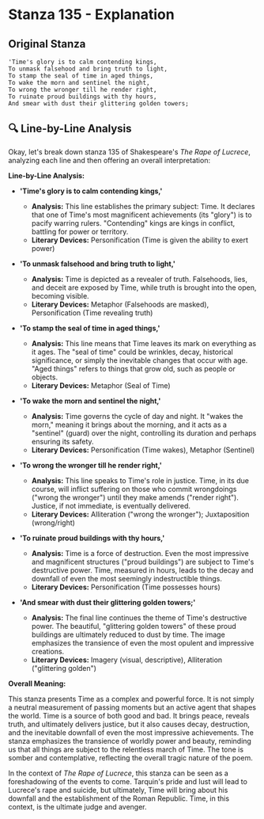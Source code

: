 # Stanza 135 - Explanation

## Original Stanza
```
'Time's glory is to calm contending kings,
To unmask falsehood and bring truth to light,
To stamp the seal of time in aged things,
To wake the morn and sentinel the night,
To wrong the wronger till he render right,
To ruinate proud buildings with thy hours,
And smear with dust their glittering golden towers;
```

## 🔍 Line-by-Line Analysis
Okay, let's break down stanza 135 of Shakespeare's *The Rape of Lucrece*, analyzing each line and then offering an overall interpretation:

**Line-by-Line Analysis:**

*   **'Time's glory is to calm contending kings,'**
    *   **Analysis:** This line establishes the primary subject: Time. It declares that one of Time's most magnificent achievements (its "glory") is to pacify warring rulers. "Contending" kings are kings in conflict, battling for power or territory.
    *   **Literary Devices:** Personification (Time is given the ability to exert power)

*   **'To unmask falsehood and bring truth to light,'**
    *   **Analysis:** Time is depicted as a revealer of truth. Falsehoods, lies, and deceit are exposed by Time, while truth is brought into the open, becoming visible.
    *   **Literary Devices:** Metaphor (Falsehoods are masked), Personification (Time revealing truth)

*   **'To stamp the seal of time in aged things,'**
    *   **Analysis:** This line means that Time leaves its mark on everything as it ages. The "seal of time" could be wrinkles, decay, historical significance, or simply the inevitable changes that occur with age. "Aged things" refers to things that grow old, such as people or objects.
    *   **Literary Devices:** Metaphor (Seal of Time)

*   **'To wake the morn and sentinel the night,'**
    *   **Analysis:** Time governs the cycle of day and night. It "wakes the morn," meaning it brings about the morning, and it acts as a "sentinel" (guard) over the night, controlling its duration and perhaps ensuring its safety.
    *   **Literary Devices:** Personification (Time wakes), Metaphor (Sentinel)

*   **'To wrong the wronger till he render right,'**
    *   **Analysis:** This line speaks to Time's role in justice. Time, in its due course, will inflict suffering on those who commit wrongdoings ("wrong the wronger") until they make amends ("render right"). Justice, if not immediate, is eventually delivered.
    *   **Literary Devices:** Alliteration ("wrong the wronger"); Juxtaposition (wrong/right)

*   **'To ruinate proud buildings with thy hours,'**
    *   **Analysis:** Time is a force of destruction. Even the most impressive and magnificent structures ("proud buildings") are subject to Time's destructive power. Time, measured in hours, leads to the decay and downfall of even the most seemingly indestructible things.
    *   **Literary Devices:** Personification (Time possesses hours)

*   **'And smear with dust their glittering golden towers;'**
    *   **Analysis:** The final line continues the theme of Time's destructive power. The beautiful, "glittering golden towers" of these proud buildings are ultimately reduced to dust by time. The image emphasizes the transience of even the most opulent and impressive creations.
    *   **Literary Devices:** Imagery (visual, descriptive), Alliteration ("glittering golden")

**Overall Meaning:**

This stanza presents Time as a complex and powerful force. It is not simply a neutral measurement of passing moments but an active agent that shapes the world. Time is a source of both good and bad. It brings peace, reveals truth, and ultimately delivers justice, but it also causes decay, destruction, and the inevitable downfall of even the most impressive achievements. The stanza emphasizes the transience of worldly power and beauty, reminding us that all things are subject to the relentless march of Time. The tone is somber and contemplative, reflecting the overall tragic nature of the poem.

In the context of *The Rape of Lucrece*, this stanza can be seen as a foreshadowing of the events to come. Tarquin's pride and lust will lead to Lucrece's rape and suicide, but ultimately, Time will bring about his downfall and the establishment of the Roman Republic. Time, in this context, is the ultimate judge and avenger.
